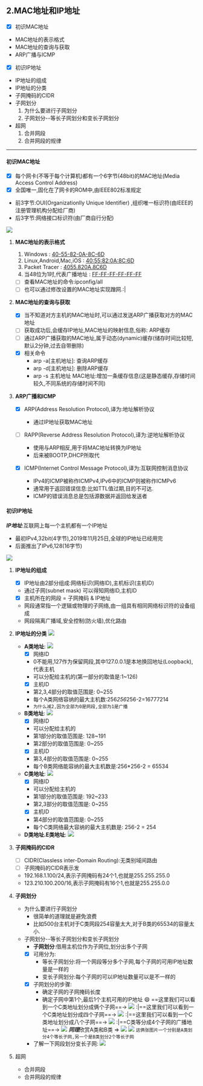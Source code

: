 ## 2.MAC地址和IP地址
* [x] 初识MAC地址
* MAC地址的表示格式
* MAC地址的查询与获取
* ARP广播与ICMP
 
- [x] 初识IP地址
- IP地址的组成
- IP地址的分类
- 子网掩码的CIDR
- 子网划分
   1. 为什么要进行子网划分
   2. 子网划分--等长子网划分和变长子网划分
- 超网
   1.  合并网段
   2.  合并网段的规律
---
#### 初识MAC地址
* [x] 每个网卡(不等于每个计算机)都有一个6字节(48bit)的MAC地址(Media Access Control Address)
* [x] 全国唯一,固化在了网卡的ROM中,由IEEE802标准规定
* 前3字节:OUI(Organizationlly Unique Identifier) ,组织唯一标识符(由IEEE的注册管理机构分配给厂商)
* 后3字节:网络接口标识符(由厂商自行分配) 

![](./image/MAC.png)
1. **MAC地址的表示格式**

   1. Windows : <u>40-55-82-0A-8C-6D</u>
   2. Linux,Android,Mac,iOS : <u>40:55:82:0A:8C:6D</u>
   3. Packet Tracer : <u>4055.820A.8C6D</u>
   4. 当48位为1时,代表广播地址 : <u>FF-FF-FF-FF-FF-FF</u>
   * [ ] 查看MAC地址的命令:ipconfig/all 
   * [ ] 也可以通过修改设置的MAC地址实现蹭网.:|
  
2. **MAC地址的查询与获取**
   * [x] 当不知道对方主机的MAC地址时,可以通过发送ARP广播获取对方的MAC地址
   * [ ] 获取成功后,会缓存IP地址,MAC地址的映射信息,俗称: ARP缓存
   * [ ] 通过ARP广播获取的MAC地址,属于动态(dynamic)缓存(储存时间比较短,默认2分钟,过去自带删除)
   * [x] 相关命令
     * arp -a[主机地址]: 查询ARP缓存
     * arp -d[主机地址]: 删除ARP缓存
     * arp -s 主机地址 MAC地址:增加一条缓存信息(这是静态缓存,存储时间较久,不同系统的存储时间不同)
   
3. **ARP广播和ICMP**
   * [x] ARP(Address Resolution Protocol),译为:地址解析协议
     *  通过IP地址获取MAC地址
   * [ ] RAPP(Reverse Address Resolution Protocol),译为:逆地址解析协议
     *  使用与ARP相反,用于将MAC地址转换为IP地址
     *  后来被BOOTP,DHCP所取代

    * [x] ICMP(Internet Control Message Protocol),译为:互联网控制消息协议
      *  IPv4的ICMP被称作ICMPv4,IPv6中的ICMP则被称作ICMPv6
      *  通常用于返回错误信息:比如TTL值过期,目的不可达.
      *  ICMP的错误消息总是包括源数据并返回给发送者
  

#### 初识IP地址
***IP地址***:互联网上每一个主机都有一个IP地址
* 最初IPv4,32bit(4字节),2019年11月25日,全球的IP地址已经用完
* 后面推出了IPv6,128(16字节)

![](./image/IP.png)
1. **IP地址的组成**
   * [x] IP地址由2部分组成:网络标识(网络ID),主机标识(主机ID)
   * 通过子网(subnet mask) 可以得知网络ID,主机ID
   * [x] 主机所在的网段 = 子网掩码 & IP地址
   * 网段通常指一个逻辑或物理的子网络,由一组具有相同网络标识符的设备组成
   * 网段隔离广播域,安全控制(防火墙),优化路由  
2. **IP地址的分类**
   ![](./image/IP地址的分类.png)
   - **A类地址**:
     ![](./image/A类地址.png)
     * [x] 网络ID 
     * 0不能用,127作为保留网段,其中127.0.0.1是本地换回地址(Loopback),代表主机
     * 可以分配给主机的(第一部分的取值是:1~126)
     * [x] 主机ID
     * 第2,3,4部分的取值范围是: 0~255
     * 每个A类网络容纳的最大主机数:256*256*256-2=16777214
     * `为什么减2,因为全部为0是网段,全部为1是广播`
   - **B类地址**:
     ![](./image/B类地址.png)
     * [x] 网络ID
     * 可以分配给主机的
     * 第1部分的取值范围是: 128~191
     * 第2部分的取值范围是: 0~255
     * [x] 主机ID
     * 第3,4部分的取值范围是: 0~255
     * 每个B类网络能容纳的最大主机数是:256*256-2 = 65534
   - **C类地址**:
     ![](./image/C类地址.png)
     * [x] 网络ID
     * 可以分配给主机的
     * 第1部分的取值范围是: 192~233
     * 第2,3部分的取值范围是: 0~255
     * [x] 主机ID
     * 第4部分的取值范围是: 0~255
     * 每个C类网络最大容纳的最大主机数是: 256-2 = 254
   - **D类地址.E类地址**:
     ![](./image/D,E地址.png)
3. **子网掩码的CIDR**
   * [ ] CIDR(Classless inter-Domain Routing):无类别域间路由
   * [ ] 子网掩码的CIDR表示发
   * 192.168.1.100/24,表示子网掩码有24个1,也就是255.255.255.0
   * 123.210.100.200/16,表示子网掩码有16个1,也就是255.255.0.0 
4. **子网划分**
   * 为什么要进行子网划分
     * 很简单的道理就是避免浪费
     * 比如500台主机对于C类网段254容量太大,对于B类的65534的容量太小.
   * 子网划分--等长子网划分和变长子网划分
     * **子网划分**:借用主机位作为子网位,划分出多个子网
     * [x] 可用分为:
         * 等长子网划分:将一个网段等分多个子网,每个子网的可用IP地址数量是一样的
         * 变长子网划分:每个子网的可以IP地址数量可以是不一样的
     * [x] 子网划分的步骤:
         * 确定子网的子网掩码长度
         * 确定子网中第1个,最后1个主机可用的IP地址 
    :smile: ==这里我们可以看到一个C类地址划分成俩个子网==->
     ![](./image/C类网段划分2个子网.png)
    :|==这里我们可以看到一个C类地址划分成四个子网==->
    ![](./image/C类网段划分4个子网.png)
    :|==这里我们可以看到一个C类地址划分成八个子网==->
    ![](./image/C类网段划分8个子网.png)
    :|==C类等分成4个子网的广播地址==->
    ![](./image/等分4个后的广播地址.png)
    ***同理***欣赏A类和B类 =>
    ![](./image/A类划分4个等长子网.png)
    ![](./image/B类划分2个等长子网.png)
    `这俩张图片一个分别是A类划分4个等长子网,另一个是B类划分2个等长子网`
     * 了解一下网段划分变长子网:
      ![](./image/网段划分变长子网.png)


5. 超网
   * 合并网段
   * 合并网段的规律


